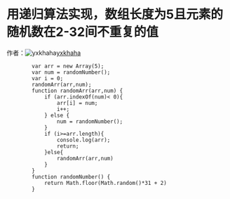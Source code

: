 # 用递归算法实现，数组长度为5且元素的随机数在2-32间不重复的值

作者：![yxkhaha](https://avatars.githubusercontent.com/u/36123736?s=80&u=aa0740dcf27f2cb0e05f45ada2553d231f249cc4&v=4)[yxkhaha](https://github/yxkhaha)


```
        var arr = new Array(5);
        var num = randomNumber();
        var i = 0;
        randomArr(arr,num);
        function randomArr(arr,num) {
            if (arr.indexOf(num)< 0){
                arr[i] = num;
                i++;
            } else {
                num = randomNumber();
            }
            if (i>=arr.length){
                console.log(arr);
                return;
            }else{
                randomArr(arr,num)
            }
        }
        function randomNumber() {
            return Math.floor(Math.random()*31 + 2)
        }
    
```
